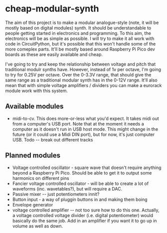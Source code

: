 # cheap-modular-synth
The aim of this project is to make a modular analogue-style (note, it will be mostly based on digital modules) synth. It should be understandable to people getting started in electronics and programming. To this aim, the electronics will be as simple as possible. I will try to make it all work with code in CircuitPython, but it's possible that this won't handle some of the more comeplex parts. It'll be mostly based around Raspberry Pi Pico dev boards as these are easily available and cheap.

I've going to try and keep the relationship between voltage and pitch that traditional modulr synths have. However, instead of 1v per octave, I'm going to try for 0.25V per octave. Over the 0-3.3V range, that should give the same range as a traditional modular synth has in the 0-12V range. It'll also mean that with simple voltage amplifiers / dividers you can make a eurorack module work with this system.

## Available modules
* midi-to-cv. This does more-or-less what you'd expect. It takes midi out from a computer's USB port. Note that at the moment it needs a computer as it doesn't run in USB host mode. This might change in the future (or it could use a Midi DIN port), but for now, it's just computer USB. Todo -- break out different tracks

## Planned modules
* Voltage controlled oscillator - square wave that doesn't require anything beyond a Raspberry Pi Pico. Should be able to get it to output some harmonics on different pins
* Fancier voltage controlled oscillator - will be able to create a lot of waveforms (inc. wavetables?), but will require a DAC.
* Passive mixer -- just potentiometers innit?
* Button input - a way of pluggin buttons in and making them boing
* Envelope generator
* voltage controlled amplifier -- not too sure how to do this one. Actually, a voltage controlled voltage divider (i.e. digital potentiometer) would basically do the same job. Add in an amplifier if you want it to go up in volume as well as down.
